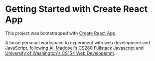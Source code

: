 # Getting Started with Create React App

This project was bootstrapped with [Create React App](https://github.com/facebook/create-react-app).

A loose personal workspace to experiment with web development and JavaScript, following [Ali Madooei's CS280 Fullstack Javascript](https://cs280fall20.github.io/index.html) and [University of Washington's CS154 Web Developemnt](https://courses.cs.washington.edu/courses/cse154/21sp/calendar/index.html#).
